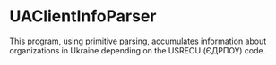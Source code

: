 # UAClientInfoParser
This program, using primitive parsing, accumulates information about organizations in Ukraine depending on the USREOU (ЄДРПОУ) code.
